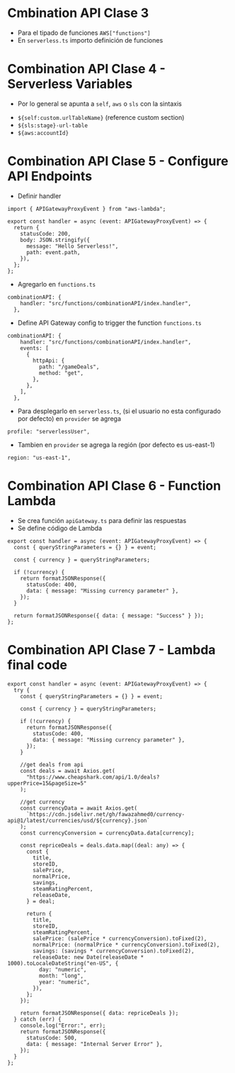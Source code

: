 # Cmbination API Clase 3

- Para el tipado de funciones
  `AWS["functions"]`
- En `serverless.ts` importo definición de funciones

# Combination API Clase 4 - Serverless Variables

- Por lo general se apunta a `self`, `aws` o `sls` con la sintaxis

* `${self:custom.urlTableName}` (reference custom section)
* `${sls:stage}-url-table`
* `${aws:accountId}`

# Combination API Clase 5 - Configure API Endpoints

- Definir handler

```
import { APIGatewayProxyEvent } from "aws-lambda";

export const handler = async (event: APIGatewayProxyEvent) => {
  return {
    statusCode: 200,
    body: JSON.stringify({
      message: "Hello Serverless!",
      path: event.path,
    }),
  };
};
```

- Agregarlo en `functions.ts`

```
combinationAPI: {
    handler: "src/functions/combinationAPI/index.handler",
  },
```

- Define API Gateway config to trigger the function `functions.ts`

```
combinationAPI: {
    handler: "src/functions/combinationAPI/index.handler",
    events: [
      {
        httpApi: {
          path: "/gameDeals",
          method: "get",
        },
      },
    ],
  },
```

- Para desplegarlo en `serverless.ts`, (si el usuario no esta configurado por defecto) en `provider` se agrega

```
profile: "serverlessUser",
```

- Tambien en `provider` se agrega la región (por defecto es us-east-1)

```
region: "us-east-1",
```

# Combination API Clase 6 - Function Lambda

- Se crea función `apiGateway.ts` para definir las respuestas
- Se define código de Lambda

```
export const handler = async (event: APIGatewayProxyEvent) => {
  const { queryStringParameters = {} } = event;

  const { currency } = queryStringParameters;

  if (!currency) {
    return formatJSONResponse({
      statusCode: 400,
      data: { message: "Missing currency parameter" },
    });
  }

  return formatJSONResponse({ data: { message: "Success" } });
};
```
# Combination API Clase 7 - Lambda final code
```
export const handler = async (event: APIGatewayProxyEvent) => {
  try {
    const { queryStringParameters = {} } = event;

    const { currency } = queryStringParameters;

    if (!currency) {
      return formatJSONResponse({
        statusCode: 400,
        data: { message: "Missing currency parameter" },
      });
    }

    //get deals from api
    const deals = await Axios.get(
      "https://www.cheapshark.com/api/1.0/deals?upperPrice=15&pageSize=5"
    );

    //get currency
    const currencyData = await Axios.get(
      `https://cdn.jsdelivr.net/gh/fawazahmed0/currency-api@1/latest/currencies/usd/${currency}.json`
    );
    const currencyConversion = currencyData.data[currency];

    const repriceDeals = deals.data.map((deal: any) => {
      const {
        title,
        storeID,
        salePrice,
        normalPrice,
        savings,
        steamRatingPercent,
        releaseDate,
      } = deal;

      return {
        title,
        storeID,
        steamRatingPercent,
        salePrice: (salePrice * currencyConversion).toFixed(2),
        normalPrice: (normalPrice * currencyConversion).toFixed(2),
        savings: (savings * currencyConversion).toFixed(2),
        releaseDate: new Date(releaseDate * 1000).toLocaleDateString("en-US", {
          day: "numeric",
          month: "long",
          year: "numeric",
        }),
      };
    });

    return formatJSONResponse({ data: repriceDeals });
  } catch (err) {
    console.log("Error:", err);
    return formatJSONResponse({
      statusCode: 500,
      data: { message: "Internal Server Error" },
    });
  }
};

```

